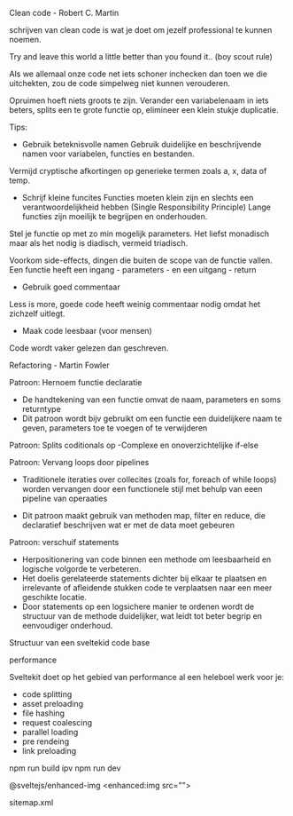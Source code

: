 Clean code - Robert C. Martin

schrijven van clean code is wat je doet om jezelf professional te kunnen noemen.

Try and leave this world a little better than you found it.. (boy scout rule)

Als we allemaal onze code net iets schoner inchecken dan toen we die uitchekten, zou de code simpelweg niet kunnen verouderen. 

Opruimen hoeft niets groots te zijn. Verander een variabelenaam in iets beters, splits een te grote functie op, elimineer een klein stukje duplicatie.

Tips:

- Gebruik beteknisvolle namen
Gebruik duidelijke en beschrijvende namen voor variabelen, functies en bestanden.

Vermijd cryptische afkortingen op generieke termen zoals a, x, data of temp.

- Schrijf kleine funcites 
Functies moeten klein zijn en slechts een verantwoordelijkheid hebben (Single Responsibility Principle) Lange functies zijn moeilijk te begrijpen en onderhouden.

Stel je functie op met zo min mogelijk parameters. Het liefst monadisch maar als het nodig is diadisch, vermeid triadisch.

Voorkom side-effects, dingen die buiten de scope van de functie vallen. Een functie heeft een ingang - parameters - en een uitgang - return

- Gebruik goed commentaar

Less  is more, goede code heeft weinig commentaar nodig omdat het zichzelf uitlegt.

- Maak code leesbaar (voor mensen)

Code wordt vaker gelezen dan geschreven.

Refactoring - Martin Fowler

Patroon: Hernoem functie declaratie
- De handtekening van een functie omvat de naam, parameters en soms returntype
- Dit patroon wordt bijv gebruikt om een functie een duidelijkere naam te geven, parameters toe te voegen of te verwijderen

Patroon: Splits coditionals op
-Complexe en onoverzichtelijke if-else 

Patroon: Vervang loops door pipelines
- Traditionele iteraties over collecites (zoals for, foreach of while loops) worden vervangen door een functionele stijl met behulp van eeen pipeline van operaaties

- Dit patroon maakt gebruik van methoden map, filter en reduce, die declaratief beschrijven wat er met de data moet gebeuren

Patroon: verschuif statements

- Herpositionering van code binnen een methode om leesbaarheid en logische volgorde te verbeteren.
- Het doelis gerelateerde statements dichter bij elkaar te plaatsen en irrelevante of afleidende stukken code te verplaatsen naar een meer geschikte locatie.
- Door statements op een logsichere manier te ordenen wordt de structuur van de methode duidelijker, wat leidt tot beter begrip en eenvoudiger onderhoud.

Structuur van een sveltekid code base

performance 

Sveltekit doet op het gebied van performance al een heleboel werk voor je:
- code splitting
- asset preloading
- file hashing
- request coalescing
- parallel loading
- pre rendeing 
- link preloading

npm run build ipv npm run dev

@sveltejs/enhanced-img
<enhanced:img src="">

sitemap.xml